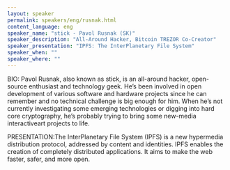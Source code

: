 ```yaml
---
layout: speaker
permalink: speakers/eng/rusnak.html
content_language: eng
speaker_name: "stick - Pavol Rusnak (SK)"
speaker_description: "All-Around Hacker, Bitcoin TREZOR Co-Creator"
speaker_presentation: "IPFS: The InterPlanetary File System"
speaker_when: ""
speaker_where: ""
---
```

BIO: Pavol Rusnak, also known as stick, is an all-around hacker, open-source enthusiast and technology geek. He’s been involved in open development of various software and hardware projects since he can remember and no technical challenge is big enough for him. When he’s not currently investigating some emerging technologies or digging into hard core cryptography, he’s probably trying to bring some new-media interactiveart projects to life.

PRESENTATION:The InterPlanetary File System (IPFS) is a new hypermedia distribution protocol, addressed by content and identities. IPFS enables the creation of completely distributed applications. It aims to make the web faster,
safer, and more open.
